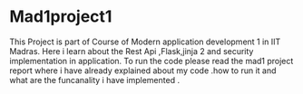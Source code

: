 # Mad1project1
This Project is part of Course of Modern application development 1 in IIT Madras. Here i learn about the Rest Api ,Flask,jinja 2  and security implementation in application.
To run the code please read the mad1 project report where i have already explained about my code .how to run it and what are the funcanality i have implemented .

